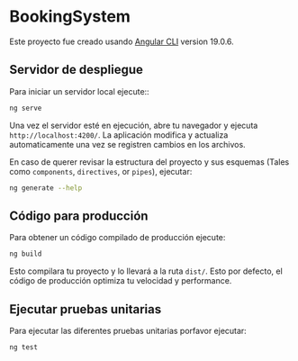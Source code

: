 # BookingSystem

Este proyecto fue creado usando [Angular CLI](https://github.com/angular/angular-cli) version 19.0.6.

## Servidor de despliegue

Para iniciar un servidor local ejecute::

```bash
ng serve
```

Una vez el servidor esté en ejecución, abre tu navegador y ejecuta `http://localhost:4200/`. La aplicación modifica y actualiza automaticamente una vez se registren cambios en los archivos.

En caso de querer revisar la estructura del proyecto y sus esquemas (Tales como `components`, `directives`, or `pipes`), ejecutar:

```bash
ng generate --help
```

## Código para producción

Para obtener un código compilado de producción ejecute:

```bash
ng build
```

Esto compilara tu proyecto y lo llevará a la ruta `dist/`. Esto por defecto, el código de producción optimiza tu velocidad y performance.

## Ejecutar pruebas unitarias

Para ejecutar las diferentes pruebas unitarias porfavor ejecutar: 

```bash
ng test
```
